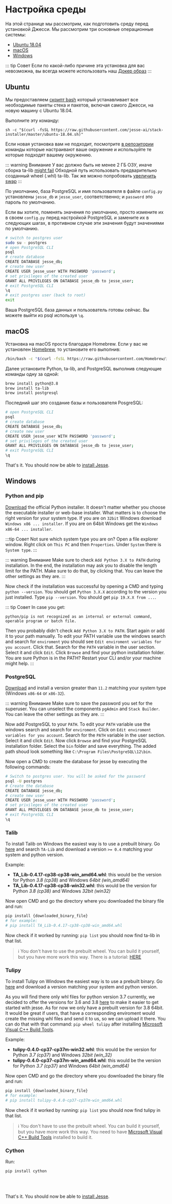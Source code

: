 # Настройка среды

На этой странице мы рассмотрим, как подготовить среду перед установкой Джесси. Мы рассмотрим три основные операционные системы:

- [Ubuntu 18.04](/ru/getting-started/environment-setup.html#ubuntu)
- [macOS](/ru/getting-started/environment-setup.html#macos)
- [Windows](/ru/getting-started/environment-setup.html#windows)

::: tip Совет
Если по какой-либо причине эта установка для вас невозможна, вы всегда можете использовать наш [Докер образ](/docs/getting-started/docker.md)
:::

## Ubuntu

Мы предоставляем [скрипт bash](https://github.com/jesse-ai/stack-installer) который устанавливает все необходимые пакеты стека и пакетов, включая самого Джесси, на новую машину с Ubuntu 18.04.

Выполните эту команду:

```
sh -c "$(curl -fsSL https://raw.githubusercontent.com/jesse-ai/stack-installer/master/ubuntu-18.04.sh)"
```

Если новая установка вам не подходит, посмотрите [в репозитории](https://github.com/jesse-ai/stack-installer/blob/master/ubuntu-18.04.sh) команды которые настраивают ваше окружение и используйте те которые подходят вашему окружению.

::: warning Внимание
У вас должно быть не менее 2 ГБ ОЗУ, иначе сборка ta-lib [might fail](https://github.com/mrjbq7/ta-lib/issues/290) 
Обходной путь использовать предварительно созданный wheel (.whl) ta-lib.
Так же можно попробовать [увеличить swap]()
:::

По умолчанию, база PostgreSQL и имя пользователя в файле `config.py` установлены `jesse_db` и `jesse_user`, соответственно; и `password` это пароль по умолчанию.

Если вы хотите, поменять значения по умолчанию, просто измените их в своем `config.py` перед настройкой PostgreSQL и замените их в следующих шагах, в противном случае эти значения будут значениями по умолчанию.


```sh
# switch to postgres user
sudo su - postgres
# open PostgreSQL CLI
psql
# create database
CREATE DATABASE jesse_db;
# create new user
CREATE USER jesse_user WITH PASSWORD 'password';
# set privileges of the created user
GRANT ALL PRIVILEGES ON DATABASE jesse_db to jesse_user;
# exit PostgreSQL CLI
\q
# exit postgres user (back to root)
exit
```

Ваша PostgreSQL база данных и пользователь готовы сейчас. Вы можете выйти из psql используя `\q`.

## macOS

Установка на macOS проста благодаря Homebrew. Если у вас не установлен [Homebrew](https://brew.sh/), то установите его выполнив:
```sh
/bin/bash -c "$(curl -fsSL https://raw.githubusercontent.com/Homebrew/install/master/install.sh)"
```

Далее установите Python, ta-lib, and PostgreSQL выполнив следующие команды одну за одной:

```sh
brew install python@3.8
brew install ta-lib
brew install postgresql
```

Последний шаг это создание базы и пользователя PosgreSQL:

```sh
# open PostgreSQL CLI
psql
# create database
CREATE DATABASE jesse_db;
# create new user
CREATE USER jesse_user WITH PASSWORD 'password';
# set privileges of the created user
GRANT ALL PRIVILEGES ON DATABASE jesse_db to jesse_user;
# exit PostgreSQL CLI
\q
```

That's it. You should now be able to [install Jesse](/docs/getting-started/#pip-installation).

## Windows

### Python and pip
[Download](https://www.python.org/downloads/windows) the official Python installer. It doesn't matter whether you choose the executable installer or web-base installer. What matters is to choose the right version for your system type. If you are on `32bit` Windows download `Windows x86 ... installer`. If you are on 64bit Windows get the `Windows x86-64 ... installer`.

:::tip Совет
Not sure which system type you are on? Open a file explorer window. Right click on `This PC` and then `Properties`. Under `System` there is `System type`.
:::

::: warning Внимание
Make sure to check `Add Python 3.X to PATH` during installation. In the end, the installation may ask you to disable the length limit for the PATH. Make sure to do that, by clicking that. You can leave the other settings as they are.
:::

Now check if the installation was successful by opening a CMD and typing `python --version`. You should get `Python 3.X.X` according to the version you just installed. Type `pip --version`. You should get `pip 19.X.X from ...`.

::: tip Совет
In case you get:
```
python/pip is not recognized as an internal or external command,
operable program or batch file.
```
Then you probably didn't check `Add Python 3.X to PATH`.
Start again or add it to your path manually. To edit your PATH variable use the windows search and search for `enviroment` you should see `Edit enviroment variables for you account`. Click that. Search for the `PATH` variable in the user section. Select it and click `Edit`. Click `Browse` and find your python installation folder.
You are sure Python is in the PATH? Restart your CLI and/or your machine might help.
:::

### PostgreSQL
[Download](https://www.postgresql.org/download/windows) and install a version greater than `11.2` matching your system type (Windows `x86-64` or `x86-32`).

::: warning Внимание
Make sure to save the password you set for the superuser.
You can unselect the components `pgAdmin` and `Stack Builder`. You can leave the other settings as they are.
:::

Now add PostgreSQL to your `PATH`.
To edit your `PATH` variable use the windows search and search for `enviroment`. Click on `Edit enviroment variables for you account`. Search for the `PATH` variable in the user section. Select it and click `Edit`. Now click `Browse` and find your PostgreSQL installation folder. Select the `bin` folder and save everything.
The added path shoud look something like `C:\Program Files\PostgreSQL\12\bin`.

Now open a CMD to create the database for jesse by executing the following commands:

```sh
# Switch to postgres user. You will be asked for the password
psql -U postgres
# Create the database
CREATE DATABASE jesse_db;
# create new user
CREATE USER jesse_user WITH PASSWORD 'password';
# set privileges of the created user
GRANT ALL PRIVILEGES ON DATABASE jesse_db to jesse_user;
# exit PostgreSQL CLI
\q
```


### Talib

To install Talib on Windows the easiest way is to use a prebuilt binary.
Go [here](https://www.lfd.uci.edu/~gohlke/pythonlibs/) and search `TA-Lib` and download a version `>= 0.4` matching your system and python version.

Example:
-   **TA_Lib‑0.4.17‑cp38‑cp38‑win_amd64.whl**: this would be the version for Python *3.8 (cp38)* and Windows *64bit (win_amd64)*
-   **TA_Lib‑0.4.17‑cp38‑cp38‑win32.whl**: this would be the version for Python *3.8 (cp38)* and Windows *32bit (win32)*

Now open CMD and go the directory where you downloaded the binary file and run:
```sh
pip install {downloaded_binary_file}
# for example: 
# pip install TA_Lib‑0.4.17‑cp38‑cp38‑win_amd64.whl
```

Now check if it worked by running: `pip list` you should now find ta-lib in that list.

> :information_source: You don't have to use the prebuilt wheel. You can build it yourself, but you have more work this way. There is a tutorial: [HERE](https://github.com/mrjbq7/ta-lib#windows)

### Tulipy

To install Tulipy on Windows the easiest way is to use a prebuilt binary.
Go [here](https://pypi.org/project/tulipy/#files) and download a version matching your system and python version.

As you will find there only whl files for python version 3.7 currently, we decided to offer the versions for 3.6 and 3.8 [here](https://github.com/jesse-ai/windows) to make it easier to get started with jesse. As for now we only have a prebuilt version for 3.8 64bit. It would be great if users, that have a corresponding enviroment would create the missing whl files and send it to us, so we can upload it there. You can do that with that command: `pip wheel tulipy` after installing [Microsoft Visual C++ Build Tools](https://visualstudio.microsoft.com/visual-cpp-build-tools/). 

Example:
-   **tulipy-0.4.0-cp37-cp37m-win32.whl**: this would be the version for Python *3.7 (cp37)* and Windows *32bit (win_32)*
-   **tulipy-0.4.0-cp37-cp37m-win_amd64.whl**: this would be the version for Python *3.7 (cp37)* and Windows *64bit (win_amd64)*

Now open CMD and go the directory where you downloaded the binary file and run:
```sh
pip install {downloaded_binary_file}
# for example: 
# pip install tulipy-0.4.0-cp37-cp37m-win_amd64.whl
```

Now check if it worked by running: `pip list` you should now find tulipy in that list.


> :information_source: You don't have to use the prebuilt wheel. You can build it yourself, but you have more work this way. You need to have [Microsoft Visual C++ Build Tools](https://visualstudio.microsoft.com/visual-cpp-build-tools/) installed to build it.

### Cython
Run:

```sh
pip install cython
```

<br>
<br>

That's it. You should now be able to [install Jesse](/docs/getting-started/#pip-installation).
